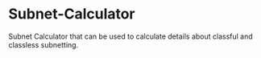# Subnet-Calculator
Subnet Calculator that can be used to calculate details about classful and classless subnetting.

